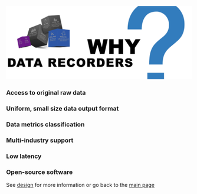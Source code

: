 
<img src="/docs/img/data-recorders-why.jpg" />

### Access to original raw data

### Uniform, small size data output format 

### Data metrics classification

### Multi-industry support

### Low latency

### Open-source software

See [design](https://github.com/sparvu/data-recorders/doc/design.md) for more information or go back to the [main page](https://github.com/sparvu/data-recorders)
